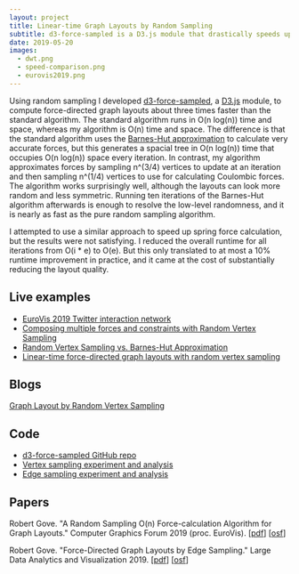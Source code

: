 ```yaml
---
layout: project
title: Linear-time Graph Layouts by Random Sampling
subtitle: d3-force-sampled is a D3.js module that drastically speeds up graph layouts by using random sampling.
date: 2019-05-20
images:
  - dwt.png
  - speed-comparison.png
  - eurovis2019.png
---
```


Using random sampling I developed [d3-force-sampled](https://github.com/twosixlabs/d3-force-sampled), a [D3.js](https://d3js.org) module, to compute force-directed graph layouts about three times faster than the standard algorithm. The standard algorithm runs in O(n log(n)) time and space, whereas my algorithm is O(n) time and space. The difference is that the standard algorithm uses the [Barnes-Hut approximation](https://jheer.github.io/barnes-hut/) to calculate very accurate forces, but this generates a spacial tree in O(n log(n)) time that occupies O(n log(n)) space every iteration. In contrast, my algorithm approximates forces by sampling n^(3/4) vertices to update at an iteration and then sampling n^(1/4) vertices to use for calculating Coulombic forces. The algorithm works surprisingly well, although the layouts can look more random and less symmetric. Running ten iterations of the Barnes-Hut algorithm afterwards is enough to resolve the low-level randomness, and it is nearly as fast as the pure random sampling algorithm.

I attempted to use a similar approach to speed up spring force calculation, but the results were not satisfying. I reduced the overall runtime for all iterations from O(i * e) to O(e). But this only translated to at most a 10% runtime improvement in practice, and it came at the cost of substantially reducing the layout quality.

## Live examples

* [EuroVis 2019 Twitter interaction network](https://bl.ocks.org/rpgove/e66f1d921718813ecf507178c7dc8d12)
* [Composing multiple forces and constraints with Random Vertex Sampling](https://bl.ocks.org/rpgove/2c523eb97f594de8ae0d04e305495c72)
* [Random Vertex Sampling vs. Barnes-Hut Approximation](https://bl.ocks.org/rpgove/28345b65a65753ecbabc3acbe30c3d70)
* [Linear-time force-directed graph layouts with random vertex sampling](https://bl.ocks.org/rpgove/14bf7407d66cd364ce399ea0540e67b9)

## Blogs

[Graph Layout by Random Vertex Sampling](https://twosixtech.com/graph-layout-by-random-vertex-sampling/)

## Code

* [d3-force-sampled GitHub repo](https://github.com/twosixlabs/d3-force-sampled)
* [Vertex sampling experiment and analysis](https://osf.io/nb7m8/)
* [Edge sampling experiment and analysis](https://osf.io/4ja29/)

## Papers

Robert Gove. "A Random Sampling O(n) Force-calculation Algorithm for Graph Layouts." Computer Graphics Forum 2019 (proc. EuroVis). \[[pdf](https://osf.io/2vpe4/)\] \[[osf](https://osf.io/nb7m8/)\]

Robert Gove. "Force-Directed Graph Layouts by Edge Sampling." Large Data Analytics and Visualization 2019. \[[pdf](https://osf.io/6q7ck/)\] \[[osf](https://osf.io/4ja29/)\]